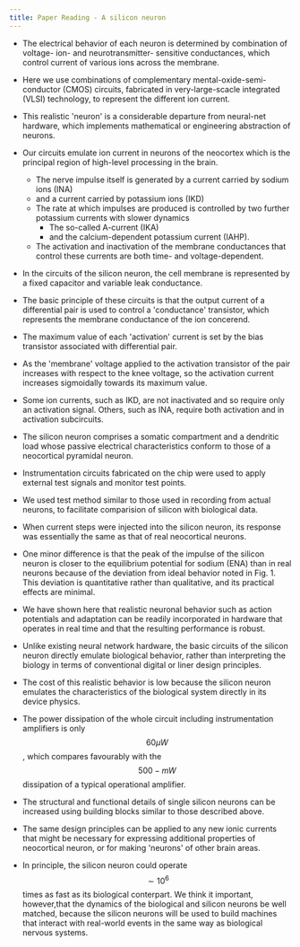 ```yaml
---
title: Paper Reading - A silicon neuron
---
```


+   The electrical behavior of each neuron is determined by combination of voltage- ion- and neurotransmitter-
    sensitive conductances, which control current of various ions across the membrane.

+   Here we use combinations of complementary mental-oxide-semi-conductor (CMOS) circuits, fabricated
    in very-large-scacle integrated (VLSI) technology, to represent the different ion current.

+   This realistic 'neuron' is a considerable departure from neural-net hardware, which implements
    mathematical or engineering abstraction of neurons.

+   Our circuits emulate ion current in neurons of the neocortex which is the principal region of high-level
    processing in the brain.
    +   The nerve impulse itself is generated by a current carried by sodium ions (INA)
    +   and a current carried by potassium ions (IKD)
    +   The rate at which impulses are produced is controlled by two further potassium currents with
        slower dynamics
        +   The so-called A-current (IKA)
        +   and the calcium-dependent potassium current (IAHP).
    +   The activation and inactivation of the membrane conductances that control these currents are
        both time- and voltage-dependent.

+   In the circuits of the silicon neuron, the cell membrane is represented by a fixed capacitor
    and variable leak conductance.

+   The basic principle of these circuits is that the output current of a differential pair is used to
    control a 'conductance' transistor, which represents the membrane conductance of the ion concerend.

+   The maximum value of each 'activation' current is set by the bias transistor associated with
    differential pair.

+   As the 'membrane' voltage applied to the activation transistor of the pair increases with respect
    to the knee voltage, so the activation current increases sigmoidally towards its maximum value.

+   Some ion currents, such as IKD, are not inactivated and so require only an activation signal.
    Others, such as INA, require both activation and in activation subcircuits.

+   The silicon neuron comprises a somatic compartment and a dendritic load whose passive electrical
    characteristics conform to those of a neocortical pyramidal neuron.

+   Instrumentation circuits fabricated on the chip were used to apply external test signals and
    monitor test points.

+   We used test method similar to those used in recording from actual neurons, to facilitate
    comparision of silicon with biological data.

+   When current steps were injected into the silicon neuron, its response was essentially the same
    as that of real neocortical neurons.

+   One minor difference is that the peak of the impulse of the silicon neuron is closer to the
    equilibrium potential for sodium (ENA) than in real neurons because of the deviation from
    ideal behavior noted in Fig. 1. This deviation is quantitative rather than qualitative, and
    its practical effects are minimal.

+   We have shown here that realistic neuronal behavior such as action potentials and adaptation
    can be readily incorporated in hardware that operates in real time and that the resulting
    performance is robust.

+   Unlike existing neural network hardware, the basic circuits of the silicon neuron directly
    emulate biological behavior, rather than interpreting the biology in terms of conventional
    digital or liner design principles.

+   The cost of this realistic behavior is low because the silicon neuron emulates the
    characteristics of the biological system directly in its device physics.

+   The power dissipation of the whole circuit including instrumentation amplifiers is only
    $$60\mu W$$, which compares favourably with the $$500-mW$$ dissipation of a typical
    operational amplifier.

+   The structural and functional details of single silicon neurons can be increased using
    building blocks similar to those described above.

+   The same design principles can be applied to any new ionic currents that might be
    necessary for expressing additional properties of neocortical neuron, or for making
    'neurons' of other brain areas.

+   In principle, the silicon neuron could operate $$\sim 10^{6}$$ times as fast as its
    biological conterpart. We think it important, however,that the dynamics of the biological
    and silicon neurons be well matched, because the silicon neurons will be used to build
    machines that interact with real-world events in the same way as biological nervous
    systems.
